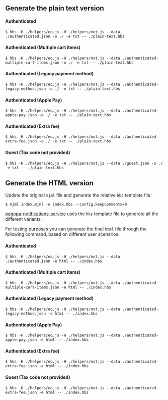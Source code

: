 ## Generate the plain text version

#### Authenticated

```shell
$ hbs -H ./helpers/eq.js -H ./helpers/not.js --data ./authenticated.json -o ./ -e txt -- ./plain-text.hbs
```

#### Authenticated (Multiple cart items)

```shell
$ hbs -H ./helpers/eq.js -H ./helpers/not.js --data ./authenticated-multiple-cart-items.json -o ./ -e txt -- ./plain-text.hbs
```

#### Authenticated (Legacy payment method)

```shell
$ hbs -H ./helpers/eq.js -H ./helpers/not.js --data ./authenticated-legacy-method.json -o ./ -e txt -- ./plain-text.hbs
```

#### Authenticated (Apple Pay)

```shell
$ hbs -H ./helpers/eq.js -H ./helpers/not.js --data ./authenticated-apple-pay.json -o ./ -e txt -- ./plain-text.hbs
```

#### Authenticated (Extra fee)

```shell
$ hbs -H ./helpers/eq.js -H ./helpers/not.js --data ./authenticated-extra-fee.json -o ./ -e txt -- ./plain-text.hbs
```

#### Guest (Tax code not provided)

```shell
$ hbs -H ./helpers/eq.js -H ./helpers/not.js --data ./guest.json -o ./ -e txt -- ./plain-text.hbs
```

## Generate the HTML version

Update the original `mjml` file and generate the relative `hbs` template file:

```shell
$ mjml index.mjml -o index.hbs --config.keepComments=0
```

[pagopa-notifications-service](https://github.com/pagopa/pagopa-notifications-service) uses the `hbs` template file to generate all the different variants.

For testing purposes you can generate the final `html` file through the following command, based on different user scenarios:

#### Authenticated

```shell
$ hbs -H ./helpers/eq.js -H ./helpers/not.js --data ./authenticated.json -e html -- ./index.hbs
```

#### Authenticated (Multiple cart items)

```shell
$ hbs -H ./helpers/eq.js -H ./helpers/not.js --data ./authenticated-multiple-cart-items.json -e html -- ./index.hbs
```

#### Authenticated (Legacy payment method)

```shell
$ hbs -H ./helpers/eq.js -H ./helpers/not.js --data ./authenticated-legacy-method.json -e html -- ./index.hbs
```

#### Authenticated (Apple Pay)

```shell
$ hbs -H ./helpers/eq.js -H ./helpers/not.js --data ./authenticated-apple-pay.json -e html -- ./index.hbs
```

#### Authenticated (Extra fee)

```shell
$ hbs -H ./helpers/eq.js -H ./helpers/not.js --data ./authenticated-extra-fee.json -e html -- ./index.hbs
```

#### Guest (Tax code not provided)

```shell
$ hbs -H ./helpers/eq.js -H ./helpers/not.js --data ./authenticated-extra-fee.json -e html -- ./index.hbs
```
